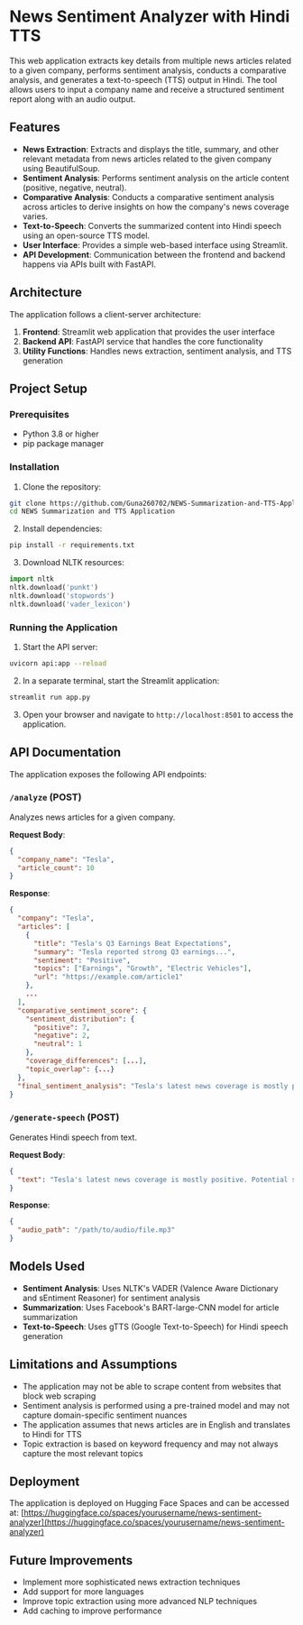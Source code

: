 # News Sentiment Analyzer with Hindi TTS

This web application extracts key details from multiple news articles related to a given company, performs sentiment analysis, conducts a comparative analysis, and generates a text-to-speech (TTS) output in Hindi. The tool allows users to input a company name and receive a structured sentiment report along with an audio output.

## Features

- **News Extraction**: Extracts and displays the title, summary, and other relevant metadata from news articles related to the given company using BeautifulSoup.
- **Sentiment Analysis**: Performs sentiment analysis on the article content (positive, negative, neutral).
- **Comparative Analysis**: Conducts a comparative sentiment analysis across articles to derive insights on how the company's news coverage varies.
- **Text-to-Speech**: Converts the summarized content into Hindi speech using an open-source TTS model.
- **User Interface**: Provides a simple web-based interface using Streamlit.
- **API Development**: Communication between the frontend and backend happens via APIs built with FastAPI.

## Architecture

The application follows a client-server architecture:

1. **Frontend**: Streamlit web application that provides the user interface
2. **Backend API**: FastAPI service that handles the core functionality
3. **Utility Functions**: Handles news extraction, sentiment analysis, and TTS generation

## Project Setup

### Prerequisites

- Python 3.8 or higher
- pip package manager

### Installation

1. Clone the repository:
```bash
git clone https://github.com/Guna260702/NEWS-Summarization-and-TTS-Application.git
cd NEWS Summarization and TTS Application
```

2. Install dependencies:
```bash
pip install -r requirements.txt
```

3. Download NLTK resources:
```python
import nltk
nltk.download('punkt')
nltk.download('stopwords')
nltk.download('vader_lexicon')
```

### Running the Application

1. Start the API server:
```bash
uvicorn api:app --reload
```

2. In a separate terminal, start the Streamlit application:
```bash
streamlit run app.py
```

3. Open your browser and navigate to `http://localhost:8501` to access the application.

## API Documentation

The application exposes the following API endpoints:

### `/analyze` (POST)

Analyzes news articles for a given company.

**Request Body**:
```json
{
  "company_name": "Tesla",
  "article_count": 10
}
```

**Response**:
```json
{
  "company": "Tesla",
  "articles": [
    {
      "title": "Tesla's Q3 Earnings Beat Expectations",
      "summary": "Tesla reported strong Q3 earnings...",
      "sentiment": "Positive",
      "topics": ["Earnings", "Growth", "Electric Vehicles"],
      "url": "https://example.com/article1"
    },
    ...
  ],
  "comparative_sentiment_score": {
    "sentiment_distribution": {
      "positive": 7,
      "negative": 2,
      "neutral": 1
    },
    "coverage_differences": [...],
    "topic_overlap": {...}
  },
  "final_sentiment_analysis": "Tesla's latest news coverage is mostly positive. Potential stock growth expected."
}
```

### `/generate-speech` (POST)

Generates Hindi speech from text.

**Request Body**:
```json
{
  "text": "Tesla's latest news coverage is mostly positive. Potential stock growth expected."
}
```

**Response**:
```json
{
  "audio_path": "/path/to/audio/file.mp3"
}
```

## Models Used

- **Sentiment Analysis**: Uses NLTK's VADER (Valence Aware Dictionary and sEntiment Reasoner) for sentiment analysis
- **Summarization**: Uses Facebook's BART-large-CNN model for article summarization
- **Text-to-Speech**: Uses gTTS (Google Text-to-Speech) for Hindi speech generation

## Limitations and Assumptions

- The application may not be able to scrape content from websites that block web scraping
- Sentiment analysis is performed using a pre-trained model and may not capture domain-specific sentiment nuances
- The application assumes that news articles are in English and translates to Hindi for TTS
- Topic extraction is based on keyword frequency and may not always capture the most relevant topics

## Deployment

The application is deployed on Hugging Face Spaces and can be accessed at:
[https://huggingface.co/spaces/yourusername/news-sentiment-analyzer](https://huggingface.co/spaces/yourusername/news-sentiment-analyzer)

## Future Improvements

- Implement more sophisticated news extraction techniques
- Add support for more languages
- Improve topic extraction using more advanced NLP techniques
- Add caching to improve performance
